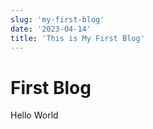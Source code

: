 ```yaml
---
slug: 'my-first-blog'
date: '2023-04-14'
title: 'This is My First Blog'
---
```


# First Blog

Hello World
